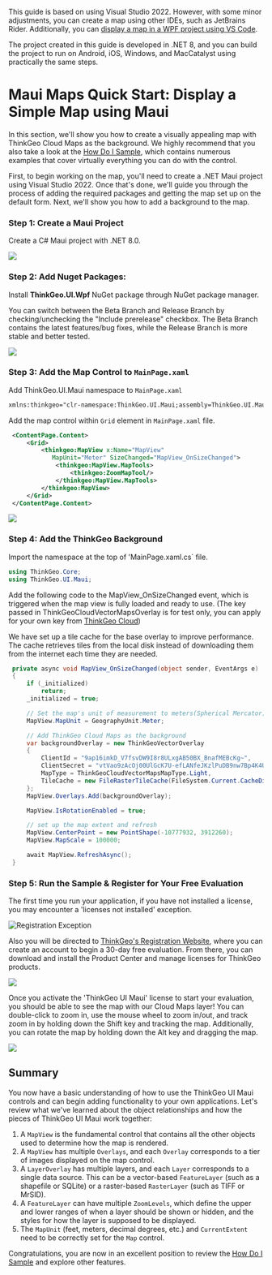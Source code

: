 This guide is based on using Visual Studio 2022. However, with some minor adjustments, you can create a map using other IDEs, such as JetBrains Rider. Additionally, you can [display a map in a WPF project using VS Code](https://docs.thinkgeo.com/products/desktop-maps/quickstart-vscode/).

The project created in this guide is developed in .NET 8, and you can build the project to run on Android, iOS, Windows, and MacCatalyst using practically the same steps.

# Maui Maps Quick Start: Display a Simple Map using Maui

In this section, we'll show you how to create a visually appealing map with ThinkGeo Cloud Maps as the background. We highly recommend that you also take a look at the [How Do I Sample](https://gitlab.com/thinkgeo/public/thinkgeo-maui-maps/-/tree/main/HowDoISample?ref_type=heads), which contains numerous examples that cover virtually everything you can do with the control.

First, to begin working on the map, you'll need to create a .NET Maui project using Visual Studio 2022. Once that's done, we'll guide you through the process of adding the required packages and getting the map set up on the default form. Next, we'll show you how to add a background to the map.

### Step 1: Create a Maui Project
Create a C# Maui project with .NET 8.0. 

<img src="./assets/create_maui_project_screen_shot.gif">

### Step 2: Add Nuget Packages: 

Install **ThinkGeo.UI.Wpf** NuGet package through NuGet package manager.

You can switch between the Beta Branch and Release Branch by checking/unchecking the "Include prerelease" checkbox. The Beta Branch contains the latest features/bug fixes, while the Release Branch is more stable and better tested.

<img src="./assets/add_nuget_packages_screen_shot.gif">

### Step 3: Add the Map Control to `MainPage.xaml`

Add ThinkGeo.UI.Maui namespace to `MainPage.xaml` 

```xml
xmlns:thinkgeo="clr-namespace:ThinkGeo.UI.Maui;assembly=ThinkGeo.UI.Maui"
```

Add the map control within `Grid` element in `MainPage.xaml` file.

```xml
 <ContentPage.Content>
     <Grid>
         <thinkgeo:MapView x:Name="MapView" 
            MapUnit="Meter" SizeChanged="MapView_OnSizeChanged">
             <thinkgeo:MapView.MapTools>
                 <thinkgeo:ZoomMapTool/>
             </thinkgeo:MapView.MapTools>
         </thinkgeo:MapView>
     </Grid>
 </ContentPage.Content>
```

<img src="./assets/add_map_control_screen_shot.png">

### Step 4: Add the ThinkGeo Background
Import the namespace at the top of 'MainPage.xaml.cs` file.

```csharp
using ThinkGeo.Core;
using ThinkGeo.UI.Maui;
```

Add the following code to the MapView_OnSizeChanged event, which is triggered when the map view is fully loaded and ready to use. (The key passed in ThinkGeoCloudVectorMapsOverlay is for test only, you can apply for your own key from [ThinkGeo Cloud](https://cloud.thinkgeo.com/clients.html))

We have set up a tile cache for the base overlay to improve performance. The cache retrieves tiles from the local disk instead of downloading them from the internet each time they are needed.

```csharp
 private async void MapView_OnSizeChanged(object sender, EventArgs e)
 {
     if (_initialized)
         return;
     _initialized = true;

     // Set the map's unit of measurement to meters(Spherical Mercator)
     MapView.MapUnit = GeographyUnit.Meter;

     // Add ThinkGeo Cloud Maps as the background 
     var backgroundOverlay = new ThinkGeoVectorOverlay
     {
         ClientId = "9ap16imkD_V7fsvDW9I8r8ULxgAB50BX_BnafMEBcKg~",
         ClientSecret = "vtVao9zAcOj00UlGcK7U-efLANfeJKzlPuDB9nw7Bp4K4UxU_PdRDg~~",
         MapType = ThinkGeoCloudVectorMapsMapType.Light,
         TileCache = new FileRasterTileCache(FileSystem.Current.CacheDirectory, "ThinkGeoVectorLight_RasterCache")
     };
     MapView.Overlays.Add(backgroundOverlay);

     MapView.IsRotationEnabled = true;

     // set up the map extent and refresh
     MapView.CenterPoint = new PointShape(-10777932, 3912260);
     MapView.MapScale = 100000;

     await MapView.RefreshAsync();
 }
```
### Step 5: Run the Sample & Register for Your Free Evaluation

The first time you run your application, if you have not installed a license, you may encounter a 'licenses not installed' exception. 

![Registration Exception](./assets/license_not_installed_exception_screen_shot.png "Registration Exception")

Also you will be directed to [ThinkGeo's Registration Website](https://helpdesk.thinkgeo.com/register), where you can create an account to begin a 30-day free evaluation. From there, you can download and install the Product Center and manage licenses for ThinkGeo products.  

<img src="./assets/create_thinkgeo_account_screen_shot.png">

Once you activate the 'ThinkGeo UI Maui' license to start your evaluation, you should be able to see the map with our Cloud Maps layer! You can double-click to zoom in, use the mouse wheel to zoom in/out, and track zoom in by holding down the Shift key and tracking the map. Additionally, you can rotate the map by holding down the Alt key and dragging the map.

<img src="./assets/cloud_maps_layer_screen_shot.gif">

## Summary

You now have a basic understanding of how to use the ThinkGeo UI Maui controls and can begin adding functionality to your own applications. Let's review what we've learned about the object relationships and how the pieces of ThinkGeo UI Maui work together:

1. A `MapView` is the fundamental control that contains all the other objects used to determine how the map is rendered.
2. A `MapView` has multiple `Overlays`, and each `Overlay` corresponds to a tier of images displayed on the map control.
3. A `LayerOverlay` has multiple layers, and each `Layer` corresponds to a single data source. This can be a vector-based `FeatureLayer` (such as a shapefile or SQLite) or a raster-based `RasterLayer` (such as TIFF or MrSID).
4. A `FeatureLayer` can have multiple `ZoomLevels`, which define the upper and lower ranges of when a layer should be shown or hidden, and the styles for how the layer is supposed to be displayed.
5. The `MapUnit` (feet, meters, decimal degrees, etc.) and `CurrentExtent` need to be correctly set for the `Map` control.

Congratulations, you are now in an excellent position to review the [How Do I Sample](https://gitlab.com/thinkgeo/public/thinkgeo-mobile-maps) and explore other features.
